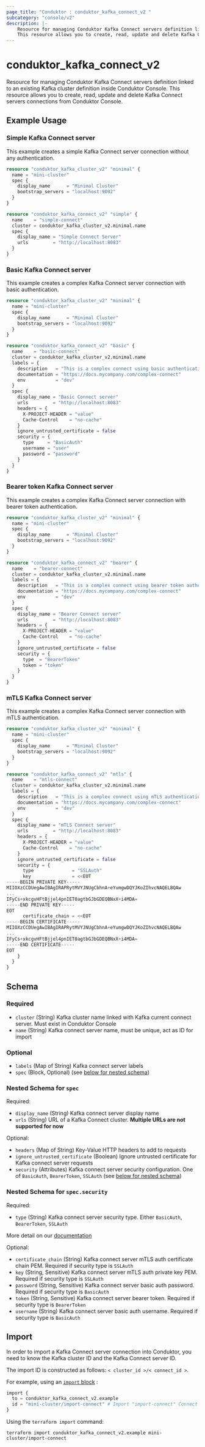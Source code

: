 ```yaml
---
page_title: "Conduktor : conduktor_kafka_connect_v2 "
subcategory: "console/v2"
description: |-
    Resource for managing Conduktor Kafka Connect servers definition linked to an existing Kafka cluster definition inside Conduktor Console.
    This resource allows you to create, read, update and delete Kafka Connect servers connections from Conduktor Console.
---
```


# conduktor_kafka_connect_v2

Resource for managing Conduktor Kafka Connect servers definition linked to an existing Kafka cluster definition inside Conduktor Console.
This resource allows you to create, read, update and delete Kafka Connect servers connections from Conduktor Console.

## Example Usage

### Simple Kafka Connect server
This example creates a simple Kafka Connect server connection without any authentication.
```terraform
resource "conduktor_kafka_cluster_v2" "minimal" {
  name = "mini-cluster"
  spec {
    display_name      = "Minimal Cluster"
    bootstrap_servers = "localhost:9092"
  }
}

resource "conduktor_kafka_connect_v2" "simple" {
  name    = "simple-connect"
  cluster = conduktor_kafka_cluster_v2.minimal.name
  spec {
    display_name = "Simple Connect Server"
    urls         = "http://localhost:8083"
  }
}
```

### Basic Kafka Connect server
This example creates a complex Kafka Connect server connection with basic authentication.
```terraform
resource "conduktor_kafka_cluster_v2" "minimal" {
  name = "mini-cluster"
  spec {
    display_name      = "Minimal Cluster"
    bootstrap_servers = "localhost:9092"
  }
}

resource "conduktor_kafka_connect_v2" "basic" {
  name    = "basic-connect"
  cluster = conduktor_kafka_cluster_v2.minimal.name
  labels = {
    description   = "This is a complex connect using basic authentication"
    documentation = "https://docs.mycompany.com/complex-connect"
    env           = "dev"
  }
  spec {
    display_name = "Basic Connect server"
    urls         = "http://localhost:8083"
    headers = {
      X-PROJECT-HEADER = "value"
      Cache-Control    = "no-cache"
    }
    ignore_untrusted_certificate = false
    security = {
      type     = "BasicAuth"
      username = "user"
      password = "password"
    }
  }
}
```

### Bearer token Kafka Connect server
This example creates a complex Kafka Connect server connection with bearer token authentication.
```terraform
resource "conduktor_kafka_cluster_v2" "minimal" {
  name = "mini-cluster"
  spec {
    display_name      = "Minimal Cluster"
    bootstrap_servers = "localhost:9092"
  }
}

resource "conduktor_kafka_connect_v2" "bearer" {
  name    = "bearer-connect"
  cluster = conduktor_kafka_cluster_v2.minimal.name
  labels = {
    description   = "This is a complex connect using bearer token authentication"
    documentation = "https://docs.mycompany.com/complex-connect"
    env           = "dev"
  }
  spec {
    display_name = "Bearer Connect server"
    urls         = "http://localhost:8083"
    headers = {
      X-PROJECT-HEADER = "value"
      Cache-Control    = "no-cache"
    }
    ignore_untrusted_certificate = false
    security = {
      type  = "BearerToken"
      token = "token"
    }
  }
}
```

### mTLS Kafka Connect server
This example creates a complex Kafka Connect server connection with mTLS authentication.
```terraform
resource "conduktor_kafka_cluster_v2" "minimal" {
  name = "mini-cluster"
  spec {
    display_name      = "Minimal Cluster"
    bootstrap_servers = "localhost:9092"
  }
}

resource "conduktor_kafka_connect_v2" "mtls" {
  name    = "mtls-connect"
  cluster = conduktor_kafka_cluster_v2.minimal.name
  labels = {
    description   = "This is a complex connect using mTLS authentication"
    documentation = "https://docs.mycompany.com/complex-connect"
    env           = "dev"
  }
  spec {
    display_name = "mTLS Connect server"
    urls         = "http://localhost:8083"
    headers = {
      X-PROJECT-HEADER = "value"
      Cache-Control    = "no-cache"
    }
    ignore_untrusted_certificate = false
    security = {
      type              = "SSLAuth"
      key               = <<EOT
-----BEGIN PRIVATE KEY-----
MIIOXzCCDUegAwIBAgIRAPRytMVYJNUgCbhnA+eYumgwDQYJKoZIhvcNAQELBQAw
...
IFyCs+xkcgvHFtBjjel4pnIET0agtbGJbGDEQBNxX+i4MDA=
-----END PRIVATE KEY-----
EOT
      certificate_chain = <<EOT
-----BEGIN CERTIFICATE-----
MIIOXzCCDUegAwIBAgIRAPRytMVYJNUgCbhnA+eYumgwDQYJKoZIhvcNAQELBQAw
...
IFyCs+xkcgvHFtBjjel4pnIET0agtbGJbGDEQBNxX+i4MDA=
-----END CERTIFICATE-----
EOT
    }
  }
}
```

<!-- schema generated by tfplugindocs -->
## Schema

### Required

- `cluster` (String) Kafka cluster name linked with Kafka current connect server. Must exist in Conduktor Console
- `name` (String) Kafka connect server name, must be unique, act as ID for import

### Optional

- `labels` (Map of String) Kafka connect server labels
- `spec` (Block, Optional) (see [below for nested schema](#nestedblock--spec))

<a id="nestedblock--spec"></a>
### Nested Schema for `spec`

Required:

- `display_name` (String) Kafka connect server display name
- `urls` (String) URL of a Kafka Connect cluster. **Multiple URLs are not supported for now**

Optional:

- `headers` (Map of String) Key-Value HTTP headers to add to requests
- `ignore_untrusted_certificate` (Boolean) Ignore untrusted certificate for Kafka connect server requests
- `security` (Attributes) Kafka connect server security configuration. One of `BasicAuth`, `BearerToken`, `SSLAuth` (see [below for nested schema](#nestedatt--spec--security))

<a id="nestedatt--spec--security"></a>
### Nested Schema for `spec.security`

Required:

- `type` (String) Kafka connect server security type. Either `BasicAuth`, `BearerToken`, `SSLAuth`

 More detail on our [documentation](https://docs.conduktor.io/platform/reference/resource-reference/console/#kafkaconnectcluster)

Optional:

- `certificate_chain` (String) Kafka connect server mTLS auth certificate chain PEM. Required if security type is `SSLAuth`
- `key` (String, Sensitive) Kafka connect server mTLS auth private key PEM. Required if security type is `SSLAuth`
- `password` (String, Sensitive) Kafka connect server basic auth password. Required if security type is `BasicAuth`
- `token` (String, Sensitive) Kafka connect server bearer token. Required if security type is `BearerToken`
- `username` (String) Kafka connect server basic auth username. Required if security type is `BasicAuth`





## Import

In order to import a Kafka Connect server connection into Conduktor, you need to know the Kafka cluster ID and the Kafka Connect server ID.

The import ID is constructed as follows: `< cluster_id >/< connect_id >`.

For example, using an [`import` block](https://developer.hashicorp.com/terraform/language/import) :
```terraform
import {
  to = conduktor_kafka_connect_v2.example
  id = "mini-cluster/import-connect" # Import "import-connect" Connect server for "mini-cluster" Kafka cluster
}
```

Using the `terraform import` command:
```shell
terraform import conduktor_kafka_connect_v2.example mini-cluster/import-connect
```
